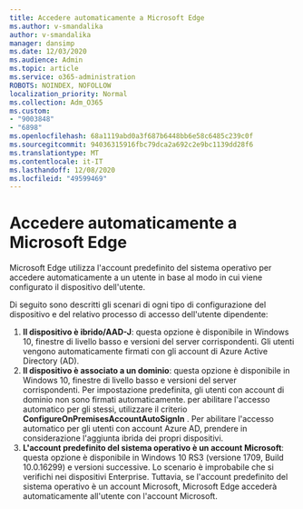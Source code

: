 ```yaml
---
title: Accedere automaticamente a Microsoft Edge
ms.author: v-smandalika
author: v-smandalika
manager: dansimp
ms.date: 12/03/2020
ms.audience: Admin
ms.topic: article
ms.service: o365-administration
ROBOTS: NOINDEX, NOFOLLOW
localization_priority: Normal
ms.collection: Adm_O365
ms.custom:
- "9003848"
- "6898"
ms.openlocfilehash: 68a1119abd0a3f687b6448bb6e58c6485c239c0f
ms.sourcegitcommit: 94036315916fbc79dca2a692c2e9bc1139dd28f6
ms.translationtype: MT
ms.contentlocale: it-IT
ms.lasthandoff: 12/08/2020
ms.locfileid: "49599469"
---
```

# <a name="sign-in-to-microsoft-edge-automatically"></a>Accedere automaticamente a Microsoft Edge

Microsoft Edge utilizza l'account predefinito del sistema operativo per accedere automaticamente a un utente in base al modo in cui viene configurato il dispositivo dell'utente. 

Di seguito sono descritti gli scenari di ogni tipo di configurazione del dispositivo e del relativo processo di accesso dell'utente dipendente:

1. **Il dispositivo è ibrido/AAD-J**: questa opzione è disponibile in Windows 10, finestre di livello basso e versioni del server corrispondenti. Gli utenti vengono automaticamente firmati con gli account di Azure Active Directory (AD).
2. **Il dispositivo è associato a un dominio**: questa opzione è disponibile in Windows 10, finestre di livello basso e versioni del server corrispondenti. Per impostazione predefinita, gli utenti con account di dominio non sono firmati automaticamente. per abilitare l'accesso automatico per gli stessi, utilizzare il criterio **ConfigureOnPremisesAccountAutoSignIn** . Per abilitare l'accesso automatico per gli utenti con account Azure AD, prendere in considerazione l'aggiunta ibrida dei propri dispositivi.
3. **L'account predefinito del sistema operativo è un account Microsoft**: questa opzione è disponibile in Windows 10 RS3 (versione 1709, Build 10.0.16299) e versioni successive. Lo scenario è improbabile che si verifichi nei dispositivi Enterprise. Tuttavia, se l'account predefinito del sistema operativo è un account Microsoft, Microsoft Edge accederà automaticamente all'utente con l'account Microsoft.
 
 
